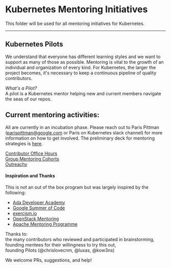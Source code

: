 # Kubernetes Mentoring Initiatives 

This folder will be used for all mentoring initiatives for Kubernetes.

---
## Kubernetes Pilots

We understand that everyone has different learning styles and we want to support as many of those as possible. Mentoring is vital to the growth of an individual and organization of every kind. For Kubernetes, the larger the project becomes, it's necessary to keep a continuous pipeline of quality contributors. 

*What's a Pilot?*  
A pilot is a Kubernetes mentor helping new and current members navigate the seas of our repos.

## Current mentoring activities:
All are currently in an incubation phase. Please reach out to Paris Pittman (parispittman@google.com or Paris on Kubernetes slack channel) for more information on how to get involved. The preliminary deck for mentoring strategies is [here](https://docs.google.com/presentation/d/1bRjDEPEn3autWzaEFirbLfHagbZV04Q9kTCalYmnnXw/edit?usp=sharing0).

[Contributor Office Hours](https://github.com/kubernetes/community/blob/master/community/office-hours.md)  
[Group Mentoring Cohorts](mentoring/groupmentoring.md)  
[Outreachy](https://github.com/kubernetes/community/blob/master/sig-cli/outreachy.md)

#### Inspiration and Thanks
This is not an out of the box program but was largely inspired by the following:  
* [Ada Developer Academy](https://adadevelopersacademy.org/)  
* [Google Summer of Code](https://developers.google.com/open-source/gsoc/)  
* [exercism.io](https://github.com/OperationCode/exercism-io-mentoring)  
* [OpenStack Mentoring](https://wiki.openstack.org/wiki/Mentoring)  
* [Apache Mentoring Programme](https://community.apache.org/mentoringprogramme.html)  

Thanks to:  
the many contributors who reviewed and participated in brainstorming,  
founding mentees for their willingness to try this out,  
founding Pilots (@chrislovecnm, @luxas, @kow3ns)
  
We welcome PRs, suggestions, and help!

